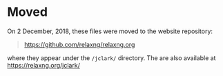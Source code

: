 # Moved

On 2 December, 2018, these files were moved to the website repository:

> https://github.com/relaxng/relaxng.org

where they appear under the `/jclark/` directory. The are also available
at https://relaxng.org/jclark/

